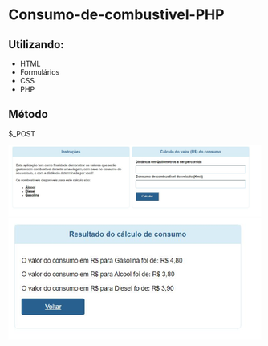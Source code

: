 # Consumo-de-combustivel-PHP

## Utilizando:

- HTML 
- Formulários
- CSS
- PHP

## Método
$_POST

![](Inicial.JPG)
![](Resultado.JPG)

